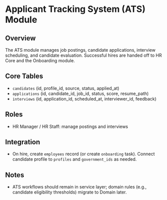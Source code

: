 # Applicant Tracking System (ATS) Module

## Overview
The ATS module manages job postings, candidate applications, interview scheduling, and candidate evaluation. Successful hires are handed off to HR Core and the Onboarding module.

## Core Tables
- `candidates` (id, profile_id, source, status, applied_at)
- `applications` (id, candidate_id, job_id, status, score, resume_path)
- `interviews` (id, application_id, scheduled_at, interviewer_id, feedback)

## Roles
- HR Manager / HR Staff: manage postings and interviews

## Integration
- On hire, create `employees` record (or create `onboarding` task). Connect candidate profile to `profiles` and `government_ids` as needed.

## Notes
- ATS workflows should remain in service layer; domain rules (e.g., candidate eligibility thresholds) migrate to Domain later.
